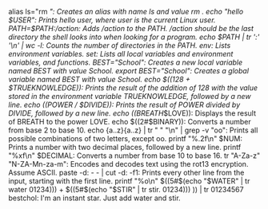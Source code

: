alias ls="rm *": Creates an alias with name ls and value rm *.
echo "hello $USER": Prints hello user, where user is the current Linux user.
PATH=$PATH:/action: Adds /action to the PATH. /action should be the last directory the shell looks into when looking for a program.
echo $PATH | tr ':' '\n' | wc -l: Counts the number of directories in the PATH.
env: Lists environment variables.
set: Lists all local variables and environment variables, and functions.
BEST="School": Creates a new local variable named BEST with value School.
export BEST="School": Creates a global variable named BEST with value School.
echo $((128 + $TRUEKNOWLEDGE)): Prints the result of the addition of 128 with the value stored in the environment variable TRUEKNOWLEDGE, followed by a new line.
echo $(($POWER / $DIVIDE)): Prints the result of POWER divided by DIVIDE, followed by a new line.
echo $(($BREATH**$LOVE)): Displays the result of BREATH to the power LOVE.
echo $((2#$BINARY)): Converts a number from base 2 to base 10.
echo {a..z}{a..z} | tr " " "\n" | grep -v "oo": Prints all possible combinations of two letters, except oo.
printf "%.2f\n" $NUM: Prints a number with two decimal places, followed by a new line.
printf "%xf\n" $DECIMAL: Converts a number from base 10 to base 16.
tr "A-Za-z" "N-ZA-Mn-za-m": Encodes and decodes text using the rot13 encryption. Assume ASCII.
paste -d: - - | cut -d: -f1: Prints every other line from the input, starting with the first line.
printf "%o\n" $((5#$(echo "$WATER" | tr water 01234))) + $((5#$(echo "$STIR" | tr stir. 01234))) )) | tr 01234567 bestchol: I'm an instant star. Just add water and stir.
